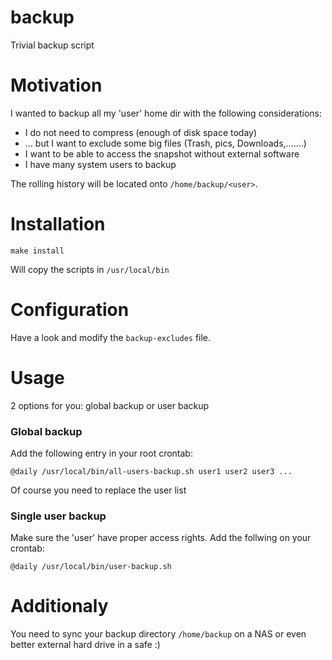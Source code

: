 # backup
Trivial backup script

# Motivation
I wanted to backup all my 'user' home dir with the following considerations:
* I do not need to compress (enough of disk space today)
* ... but I want to exclude some big files (Trash, pics, Downloads,.......)
* I want to be able to access the snapshot without external software
* I have many system users to backup

The rolling history will be located onto `/home/backup/<user>`. 

# Installation

`make install`

Will copy the scripts in `/usr/local/bin`

# Configuration
Have a look and modify the `backup-excludes` file. 

# Usage
2 options for you: global backup  or user backup

### Global backup
Add the following entry in your root crontab:

```@daily /usr/local/bin/all-users-backup.sh user1 user2 user3 ...```

Of course you need to replace the user list

### Single user backup
Make sure the 'user' have proper access rights.
Add the follwing on your crontab:

```@daily /usr/local/bin/user-backup.sh```

# Additionaly
You need to sync your backup directory `/home/backup` on a NAS or even better external hard drive in a safe :)




